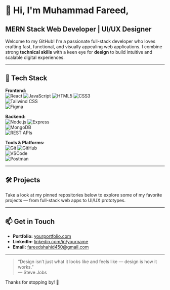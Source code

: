 # 👋 Hi, I'm Muhammad Fareed,

## MERN Stack Web Developer | UI/UX Designer

Welcome to my GitHub! I'm a passionate full-stack developer who loves crafting fast, functional, and visually appealing web applications. I combine strong **technical skills** with a keen eye for **design** to build intuitive and scalable digital experiences.

---

## 🔧 Tech Stack

**Frontend:**  
![React](https://img.shields.io/badge/-React-61DAFB?style=flat&logo=react&logoColor=black) 
![JavaScript](https://img.shields.io/badge/-JavaScript-F7DF1E?style=flat&logo=javascript&logoColor=black) 
![HTML5](https://img.shields.io/badge/-HTML5-E34F26?style=flat&logo=html5&logoColor=white) 
![CSS3](https://img.shields.io/badge/-CSS3-1572B6?style=flat&logo=css3&logoColor=white)  
![Tailwind CSS](https://img.shields.io/badge/-Tailwind%20CSS-38B2AC?style=flat&logo=tailwind-css&logoColor=white)  
![Figma](https://img.shields.io/badge/-Figma-F24E1E?style=flat&logo=figma&logoColor=white)

**Backend:**  
![Node.js](https://img.shields.io/badge/-Node.js-339933?style=flat&logo=node.js&logoColor=white) 
![Express](https://img.shields.io/badge/-Express-000000?style=flat&logo=express&logoColor=white)  
![MongoDB](https://img.shields.io/badge/-MongoDB-47A248?style=flat&logo=mongodb&logoColor=white)  
![REST APIs](https://img.shields.io/badge/-REST%20API-FF6F61?style=flat)

**Tools & Platforms:**  
![Git](https://img.shields.io/badge/-Git-F05032?style=flat&logo=git&logoColor=white) 
![GitHub](https://img.shields.io/badge/-GitHub-181717?style=flat&logo=github&logoColor=white)  
![VSCode](https://img.shields.io/badge/-VS%20Code-007ACC?style=flat&logo=visual-studio-code&logoColor=white)  
![Postman](https://img.shields.io/badge/-Postman-FF6C37?style=flat&logo=postman&logoColor=white)

---

## 🛠️ Projects

Take a look at my pinned repositories below to explore some of my favorite projects — from full-stack web apps to UI/UX prototypes.

---

## 📫 Get in Touch

- **Portfolio:** [yourportfolio.com](https://m-fareed.me)  
- **LinkedIn:** [linkedin.com/in/yourname](https://linkedin.com/in/muhammad-fareed-454a02370)  
- **Email:** fareedshahid450@gmail.com

---

> “Design isn’t just what it looks like and feels like — design is how it works.”  
> — Steve Jobs

Thanks for stopping by! 🚀
